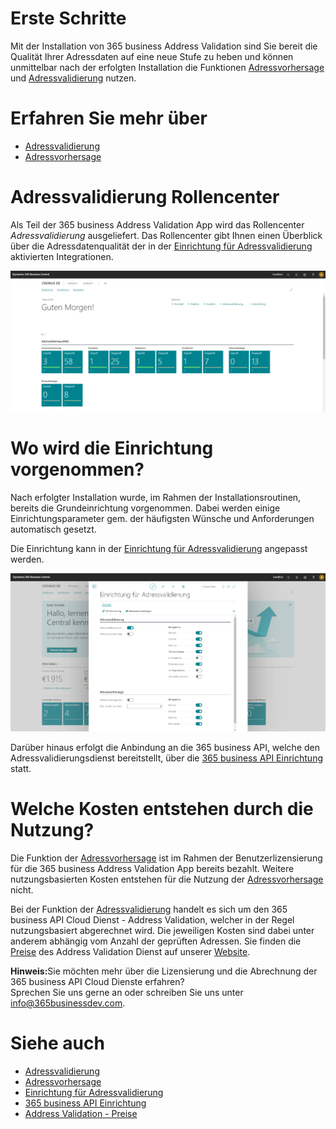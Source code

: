 # Erste Schritte

Mit der Installation von 365 business Address Validation sind Sie bereit die Qualität Ihrer Adressdaten auf eine neue Stufe zu heben und können unmittelbar nach der erfolgten Installation die Funktionen [Adressvorhersage](address-prediction.md) und [Adressvalidierung](address-validation.md) nutzen.

# Erfahren Sie mehr über

 - [Adressvalidierung](address-validation.md)
 - [Adressvorhersage](address-prediction.md)

# Adressvalidierung Rollencenter

Als Teil der 365 business Address Validation App wird das Rollencenter *Adressvalidierung* ausgeliefert. Das Rollencenter gibt Ihnen einen Überblick über die Adressdatenqualität der in der [Einrichtung für Adressvalidierung](setup.md) aktivierten Integrationen.

![Adressvalidierung Rollencenter](/assets/images/365-business-address-validation/rolecenter.de-DE.png)

# Wo wird die Einrichtung vorgenommen?

Nach erfolgter Installation wurde, im Rahmen der Installationsroutinen, bereits die Grundeinrichtung vorgenommen. Dabei werden einige Einrichtungsparameter gem. der häufigsten Wünsche und Anforderungen automatisch gesetzt.

Die Einrichtung kann in der [Einrichtung für Adressvalidierung](setup.md) angepasst werden. 

![365 business API Einrichtung](/assets/images/365-business-address-validation/setup.de-DE.png)

Darüber hinaus erfolgt die Anbindung an die 365 business API, welche den Adressvalidierungsdienst bereitstellt, über die [365 business API Einrichtung](../365-business-api/setup.md) statt.

# Welche Kosten entstehen durch die Nutzung?

Die Funktion der [Adressvorhersage](address-prediction.md) ist im Rahmen der Benutzerlizensierung für die 365 business Address Validation App bereits bezahlt. Weitere nutzungsbasierten Kosten entstehen für die Nutzung der [Adressvorhersage](address-prediction.md) nicht.

Bei der Funktion der [Adressvalidierung](address-validation.md) handelt es sich um den 365 business API Cloud Dienst - Address Validation, welcher in der Regel nutzungsbasiert abgerechnet wird. Die jeweiligen Kosten sind dabei unter anderem abhängig vom Anzahl der geprüften Adressen.
Sie finden die [Preise](https://365businessdev.com/cloud/preise/address-validation/) des Address Validation Dienst auf unserer [Website](https://365businessdev.com/).

<div class="alert alert-info">
    <i class="fa-duotone fa-thin fa-lightbulb fa-lg" style="--fa-secondary-color: #00b7c3; --fa-primary-color: #111111;"></i> <strong>Hinweis:</strong>Sie möchten mehr über die Lizensierung und die Abrechnung der 365 business API Cloud Dienste erfahren?<br>Sprechen Sie uns gerne an oder schreiben Sie uns unter <a href="mailto:info@365businessdev.com">info@365businessdev.com</a>.
</div>

# Siehe auch 
 - [Adressvalidierung](address-validation.md)
 - [Adressvorhersage](address-prediction.md)
 - [Einrichtung für Adressvalidierung](setup.md)
 - [365 business API Einrichtung](../365-business-api/setup.md)
 - [Address Validation - Preise](https://365businessdev.com/cloud/preise/address-validation/)
